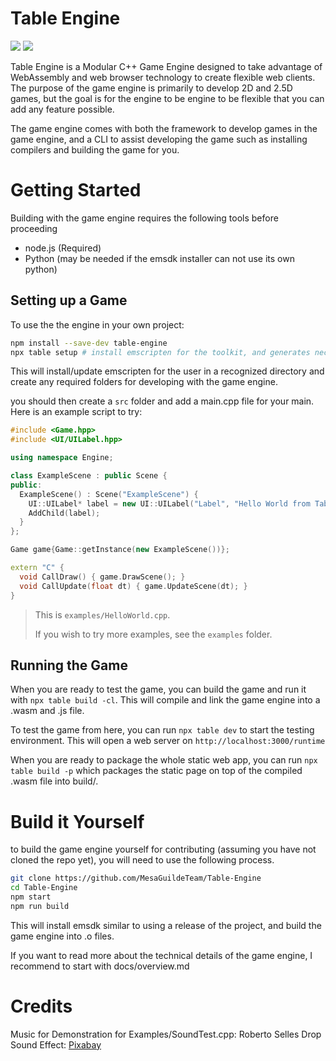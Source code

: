# Table Engine

![](https://img.shields.io/badge/C%2B%2B-00599C?style=for-the-badge&logo=c%2B%2B&logoColor=white)
![](https://img.shields.io/badge/JavaScript-323330?style=for-the-badge&logo=javascript&logoColor=F7DF1E)

Table Engine is a Modular C++ Game Engine designed to take advantage of WebAssembly and web browser technology to create flexible web clients.
The purpose of the game engine is primarily to develop 2D and 2.5D games, but the goal is for the engine to be engine to be flexible that you can add any feature possible.

The game engine comes with both the framework to develop games in the game engine, and a CLI to assist developing the game such as installing compilers and building the game for you.

# Getting Started

Building with the game engine requires the following tools before proceeding
- node.js (Required)
- Python (may be needed if the emsdk installer can not use its own python)

## Setting up a Game
To use the the engine in your own project:
```sh
npm install --save-dev table-engine
npx table setup # install emscripten for the toolkit, and generates necessary folders
```

This will install/update emscripten for the user in a recognized directory and create any required folders for developing with the game engine.

you should then create a `src` folder and add a main.cpp file for your main. Here is an example script to try:
```cpp
#include <Game.hpp>
#include <UI/UILabel.hpp>

using namespace Engine;

class ExampleScene : public Scene {
public:
  ExampleScene() : Scene("ExampleScene") {
    UI::UILabel* label = new UI::UILabel("Label", "Hello World from Table Engine");
    AddChild(label);
  }
};

Game game{Game::getInstance(new ExampleScene())};

extern "C" {
  void CallDraw() { game.DrawScene(); }
  void CallUpdate(float dt) { game.UpdateScene(dt); }
}
```
> This is `examples/HelloWorld.cpp`.
> 
> If you wish to try more examples, see the `examples` folder.

## Running the Game
When you are ready to test the game, you can build the game and run it with `npx table build -cl`.
This will compile and link the game engine into a .wasm and .js file. 

To test the game from here, you can run `npx table dev` to start the testing environment. 
This will open a web server on `http://localhost:3000/runtime` 

When you are ready to package the whole static web app, you can run `npx table build -p` which packages the static page on top of the compiled .wasm file into build/.

# Build it Yourself
to build the game engine yourself for contributing (assuming you have not cloned the repo yet), you will need to use the following process.

```sh
git clone https://github.com/MesaGuildeTeam/Table-Engine
cd Table-Engine
npm start
npm run build
```

This will install emsdk similar to using a release of the project, and build the game engine into .o files.

If you want to read more about the technical details of the game engine, I recommend to start with docs/overview.md

# Credits

Music for Demonstration for Examples/SoundTest.cpp: Roberto Selles
Drop Sound Effect: [Pixabay](https://pixabay.com/sound-effects/drop-sound-effect-240899/)